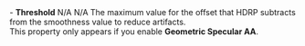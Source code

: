 <tr>
<td>- <strong>Threshold</strong>  </td>
<td>N/A</td>
<td>N/A</td>
<td>The maximum value for the offset that HDRP subtracts from the smoothness value to reduce artifacts.<br />This property only appears if you enable <strong>Geometric Specular AA</strong>.</td>
</tr>

